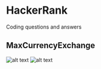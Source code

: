 # HackerRank
Coding questions and answers

MaxCurrencyExchange
-------------------
![alt text](https://github.com/ajita86/HackerRank/blob/main/mce1.jpg?raw=true)
![alt text](https://github.com/ajita86/HackerRank/blob/main/mce2.jpg?raw=true)
